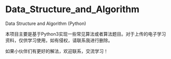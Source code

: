 # Data_Structure_and_Algorithm
Data Structure and Algorithm (Python)

本项目主要是基于Python3实现一些常见算法或者算法题目。对于上传的电子学习资料，仅供学习使用，如有侵权，请联系我进行删除。

如果小伙伴们有更好的解法，欢迎联系，交流学习！
